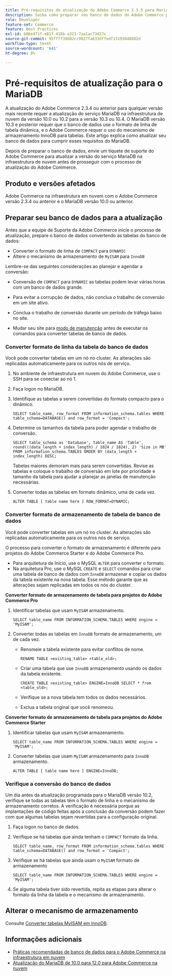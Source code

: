 ```yaml
---
title: Pré-requisitos de atualização do Adobe Commerce 2.3.5 para MariaDB
description: Saiba como preparar seu banco de dados do Adobe Commerce para atualizar do Adobe Commerce 2.3.5.
role: Developer
feature-set: Commerce
feature: Best Practices
exl-id: b86e471f-e81f-416b-a321-7aa1ac73d27c
source-git-commit: 95ffff39d82cc9027fa633dffedf15193040802d
workflow-type: tm+mt
source-wordcount: '641'
ht-degree: 0%

---
```


# Pré-requisitos de atualização para o MariaDB

A atualização do Adobe Commerce 2.3.4 ou anterior para qualquer versão mais recente requer a atualização do serviço MariaDB na infraestrutura de nuvem da versão 10.0 ou 10.2 para a versão 10.3 ou 10.4. O MariaDB versão 10.3 e posterior requer que o banco de dados use o formato de linha de tabela dinâmica, e o Adobe Commerce requer o uso do mecanismo de armazenamento InnoDB para tabelas. Este artigo explica como atualizar seu banco de dados para cumprir esses requisitos do MariaDB.

Depois de preparar o banco de dados, envie um tíquete de suporte do Adobe Commerce para atualizar a versão do serviço MariaDB na infraestrutura de nuvem antes de prosseguir com o processo de atualização do Adobe Commerce.

## Produto e versões afetados

Adobe Commerce na infraestrutura em nuvem com o Adobe Commerce versão 2.3.4 ou anterior e o MariaDB versão 10.0 ou anterior.

## Preparar seu banco de dados para a atualização

Antes que a equipe de Suporte da Adobe Commerce inicie o processo de atualização, prepare o banco de dados convertendo as tabelas do banco de dados:

- Converter o formato de linha de `COMPACT` para `DYNAMIC`
- Altere o mecanismo de armazenamento de `MyISAM` para `InnoDB`

Lembre-se das seguintes considerações ao planejar e agendar a conversão:

- Conversão de `COMPACT` para `DYNAMIC` as tabelas podem levar várias horas com um banco de dados grande.

- Para evitar a corrupção de dados, não conclua o trabalho de conversão em um site ativo.

- Conclua o trabalho de conversão durante um período de tráfego baixo no site.

- Mudar seu site para [modo de manutenção](../../../installation/tutorials/maintenance-mode.md) antes de executar os comandos para converter tabelas de banco de dados.

### Converter formato de linha da tabela do banco de dados

Você pode converter tabelas em um nó no cluster. As alterações são replicadas automaticamente para os outros nós de serviço.

1. No ambiente de infraestrutura em nuvem do Adobe Commerce, use o SSH para se conectar ao nó 1.

1. Faça logon no MariaDB.

1. Identifique as tabelas a serem convertidas do formato compacto para o dinâmico.

   ```mysql
   SELECT table_name, row_format FROM information_schema.tables WHERE table_schema=DATABASE() and row_format = 'Compact';
   ```

1. Determine os tamanhos da tabela para poder agendar o trabalho de conversão.

   ```mysql
   SELECT table_schema as 'Database', table_name AS 'Table', round(((data_length + index_length) / 1024 / 1024), 2) 'Size in MB' FROM information_schema.TABLES ORDER BY (data_length + index_length) DESC;
   ```

   Tabelas maiores demoram mais para serem convertidas. Revise as tabelas e coloque o trabalho de conversão em lote por prioridade e tamanho da tabela para ajudar a planejar as janelas de manutenção necessárias.

1. Converter todas as tabelas em formato dinâmico, uma de cada vez.

   ```mysql
   ALTER TABLE [ table name here ] ROW_FORMAT=DYNAMIC;
   ```

### Converter formato de armazenamento de tabela de banco de dados

Você pode converter tabelas em um nó no cluster. As alterações são replicadas automaticamente para os outros nós de serviço.

O processo para converter o formato de armazenamento é diferente para projetos do Adobe Commerce Starter e do Adobe Commerce Pro.

- Para arquitetura de Início, use o MySQL `ALTER` para converter o formato.
- Na arquitetura Pro, use o MySQL `CREATE` e `SELECT` comandos para criar uma tabela de banco de dados com `InnoDB` armazenar e copiar os dados da tabela existente na nova tabela. Esse método garante que as alterações sejam replicadas em todos os nós do cluster.

**Converter formato de armazenamento de tabela para projetos do Adobe Commerce Pro**

1. Identificar tabelas que usam `MyISAM` armazenamento.

   ```mysql
   SELECT table_name FROM INFORMATION_SCHEMA.TABLES WHERE engine = 'MyISAM';
   ```

1. Converter todas as tabelas em `InnoDB` formato de armazenamento, um de cada vez.

   - Renomeie a tabela existente para evitar conflitos de nome.

      ```mysql
      RENAME TABLE <existing_table> <table_old>;
      ```

   - Criar uma tabela que use `InnoDB` armazenamento usando os dados da tabela existente.

      ```mysql
      CREATE TABLE <existing_table> ENGINE=InnoDB SELECT * from <table_old>;
      ```

   - Verifique se a nova tabela tem todos os dados necessários.

   - Exclua a tabela original que você renomeou.


**Converter formato de armazenamento de tabela para projetos do Adobe Commerce Starter**

1. Identificar tabelas que usam `MyISAM` armazenamento.

   ```mysql
   SELECT table_name FROM INFORMATION_SCHEMA.TABLES WHERE engine = 'MyISAM';
   ```

1. Converter tabelas que usam `MyISAM` armazenamento para `InnoDB` armazenamento.

   ```mysql
   ALTER TABLE [ table name here ] ENGINE=InnoDB;
   ```

### Verifique a conversão do banco de dados

Um dia antes da atualização programada para o MariaDB versão 10.2, verifique se todas as tabelas têm o formato de linha e o mecanismo de armazenamento corretos. A verificação é necessária porque as implantações de código feitas após a conclusão da conversão podem fazer com que algumas tabelas sejam revertidas para a configuração original.

1. Faça logon no banco de dados.

1. Verifique se há tabelas que ainda tenham o `COMPACT` formato da linha.

   ```mysql
   SELECT table_name, row_format FROM information_schema.tables WHERE table_schema=DATABASE() and row_format = 'Compact';
   ```

1. Verifique se há tabelas que ainda usam o `MyISAM` formato de armazenamento

   ```mysql
   SELECT table_name FROM INFORMATION_SCHEMA.TABLES WHERE engine = 'MyISAM';
   ```

1. Se alguma tabela tiver sido revertida, repita as etapas para alterar o formato da linha da tabela e o mecanismo de armazenamento.

## Alterar o mecanismo de armazenamento

Consulte [Converter tabelas MyISAM em InnoDB](../planning/database-on-cloud.md).

## Informações adicionais

- [Práticas recomendadas de banco de dados para o Adobe Commerce na infraestrutura em nuvem](../planning/database-on-cloud.md)
- [Atualização do MariaDB de 10.0 para 12.0 para Adobe Commerce na nuvem](https://experienceleague.adobe.com/docs/commerce-knowledge-base/kb/how-to/upgrade-mariadb-10.0-to-10.2-for-magento-commerce-cloud.html)
